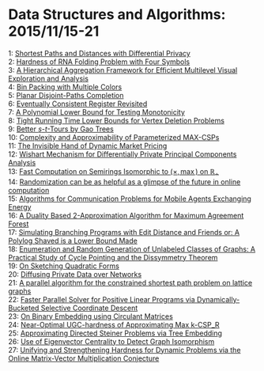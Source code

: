 # Data Structures and Algorithms: 2015/11/15-21  
1: [Shortest Paths and Distances with Differential Privacy](https://doi.org/10.48550/arXiv.1511.04631)  
2: [Hardness of RNA Folding Problem with Four Symbols](https://doi.org/10.48550/arXiv.1511.04731)  
3: [A Hierarchical Aggregation Framework for Efficient Multilevel Visual  Exploration and Analysis](https://doi.org/10.48550/arXiv.1511.04750)  
4: [Bin Packing with Multiple Colors](https://doi.org/10.48550/arXiv.1511.04762)  
5: [Planar Disjoint-Paths Completion](https://doi.org/10.48550/arXiv.1511.04952)  
6: [Eventually Consistent Register Revisited](https://doi.org/10.48550/arXiv.1511.05010)  
7: [A Polynomial Lower Bound for Testing Monotonicity](https://doi.org/10.48550/arXiv.1511.05053)  
8: [Tight Running Time Lower Bounds for Vertex Deletion Problems](https://doi.org/10.48550/arXiv.1511.05449)  
9: [Better $s$-$t$-Tours by Gao Trees](https://doi.org/10.48550/arXiv.1511.05514)  
10: [Complexity and Approximability of Parameterized MAX-CSPs](https://doi.org/10.48550/arXiv.1511.05546)  
11: [The Invisible Hand of Dynamic Market Pricing](https://doi.org/10.48550/arXiv.1511.05646)  
12: [Wishart Mechanism for Differentially Private Principal Components  Analysis](https://doi.org/10.48550/arXiv.1511.05680)  
13: [Fast Computation on Semirings Isomorphic to $(\times, \max)$ on  $\mathbb{R}_+$](https://doi.org/10.48550/arXiv.1511.05690)  
14: [Randomization can be as helpful as a glimpse of the future in online  computation](https://doi.org/10.48550/arXiv.1511.05886)  
15: [Algorithms for Communication Problems for Mobile Agents Exchanging  Energy](https://doi.org/10.48550/arXiv.1511.05987)  
16: [A Duality Based 2-Approximation Algorithm for Maximum Agreement Forest](https://doi.org/10.48550/arXiv.1511.06000)  
17: [Simulating Branching Programs with Edit Distance and Friends or: A  Polylog Shaved is a Lower Bound Made](https://doi.org/10.48550/arXiv.1511.06022)  
18: [Enumeration and Random Generation of Unlabeled Classes of Graphs: A  Practical Study of Cycle Pointing and the Dissymmetry Theorem](https://doi.org/10.48550/arXiv.1511.06037)  
19: [On Sketching Quadratic Forms](https://doi.org/10.48550/arXiv.1511.06099)  
20: [Diffusing Private Data over Networks](https://doi.org/10.48550/arXiv.1511.06253)  
21: [A parallel algorithm for the constrained shortest path problem on  lattice graphs](https://doi.org/10.48550/arXiv.1511.06441)  
22: [Faster Parallel Solver for Positive Linear Programs via  Dynamically-Bucketed Selective Coordinate Descent](https://doi.org/10.48550/arXiv.1511.06468)  
23: [On Binary Embedding using Circulant Matrices](https://doi.org/10.48550/arXiv.1511.06480)  
24: [Near-Optimal UGC-hardness of Approximating Max k-CSP_R](https://doi.org/10.48550/arXiv.1511.06558)  
25: [Approximating Directed Steiner Problems via Tree Embedding](https://doi.org/10.48550/arXiv.1511.06559)  
26: [Use of Eigenvector Centrality to Detect Graph Isomorphism](https://doi.org/10.48550/arXiv.1511.06620)  
27: [Unifying and Strengthening Hardness for Dynamic Problems via the Online  Matrix-Vector Multiplication Conjecture](https://doi.org/10.48550/arXiv.1511.06773)  